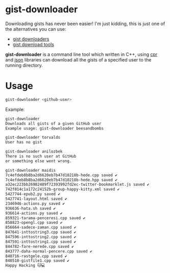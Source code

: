 # gist-downloader

Downloading gists has never been easier! I'm just kidding, this is just one of the alternatives you can use:

- [gist downloaders](https://github.com/search?q=gist+downloader)
- [gist download tools](https://github.com/search?q=gist+download)

**gist-downloader** is a command line tool which written in C++, using [cpr](https://github.com/whoshuu/cpr) and [json](https://github.com/nlohmann/json) libraries can download all the gists of a specified user to the running directory.

# Usage

```bash
gist-downloader <github-user>
```

Example:

```bash
gist-downloader
Downloads all gists of a given GitHub user
Example usage: gist-downloader beesandbombs
```

```bash
gist-downloader torvalds
User has no gist
```

```bash
gist-downloader anilozbek
There is no such user at GitHub
or something else went wrong.
```

```bash
gist-downloader maidis
7c4efdeb8b8ba2d6620eb7b47d10218b-hede.cpp saved ✔️
7c4efdeb8b8ba2d6620eb7b47d10218b-hede.hpp saved ✔️
a32ec223bb26982489f72393992fd2ec-twitter-bookmarklet.js saved ✔️
742f014c1a172c24152b-group-happy-kitty.xml saved ✔️
5427744-epub2.py saved ✔️
5427741-layout.html saved ✔️
2346946-actions.py saved ✔️
936636-hata.sh saved ✔️
936614-actions.py saved ✔️
859321-tarama-penceresi.cpp saved ✔️
858823-opengl.cpp saved ✔️
856664-sadece-zaman.cpp saved ✔️
847641-inttostring3.cpp saved ✔️
847596-inttostring2.cpp saved ✔️
847591-inttostring1.cpp saved ✔️
844782-fare-nerede.cpp saved ✔️
843777-daha-normal-pencere.cpp saved ✔️
840716-rastgele.cpp saved ✔️
840518-gistfile1.cpp saved ✔️
Happy Hacking 🐱💻
```
